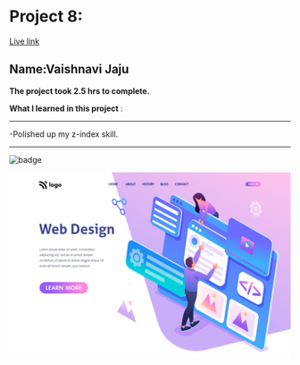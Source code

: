 # Project 8:

[Live link]()

## Name:Vaishnavi Jaju

**The project took 2.5 hrs to complete.**

**What I learned in this project** :

***

 -Polished up my z-index skill.
 
***


![badge](https://img.shields.io/badge/LearnCodeOnline-INeuron)

![image](8.png)